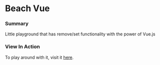 # Beach Vue

### Summary
Little playground that has remove/set functionality with the power of Vue.js

### View In Action
To play around with it, visit it [here](https://yxnely.github.io/vue-playground/beachVue/Beach.html).
